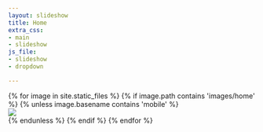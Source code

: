 ```yaml
---
layout: slideshow
title: Home
extra_css:
- main
- slideshow
js_file:
- slideshow
- dropdown

---
```



<div class="slideshow-container">
		{% for image in site.static_files %}
			{% if image.path contains 'images/home' %}
				{% unless image.basename contains 'mobile' %}
				<div class="mySlides fade">
					<picture>
					<source media="(min-width: 1001px)" srcset="{{ site.base_url }}{{ image.path }}" class="slideshow-content">
					<source media="(max-width: 1000px)" srcset="{{ site.base_url }}/assets/images/home/{{ image.basename }}-mobile.jpg" class="slideshow-content">
					<img src="{{ site.base_url }}{{ image.path }}" class="slideshow-content" />
					</picture>
				</div>
				{% endunless %}
			{% endif %}
		{% endfor %}
</div>